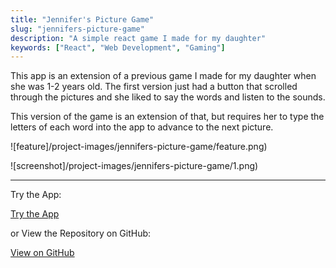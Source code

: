```yaml
---
title: "Jennifer's Picture Game"
slug: "jennifers-picture-game"
description: "A simple react game I made for my daughter"
keywords: ["React", "Web Development", "Gaming"]
---
```


This app is an extension of a previous game I made for my daughter when she was 1-2 years old. The first version just had a button that scrolled through the pictures and she liked to say the words and listen to the sounds.

This version of the game is an extension of that, but requires her to type the letters of each word into the app to advance to the next picture.

![feature]/project-images/jennifers-picture-game/feature.png)

![screenshot]/project-images/jennifers-picture-game/1.png)

---

Try the App:

<a className="btn btn-dark" href="https://gcoulby.github.io/jennifers-picture-generator/"  target="_blank" rel="noopener noreferrer"><i className="fa fa-globe"></i> Try the App</a>

or View the Repository on GitHub:

<a className="btn btn-dark" href="https://github.com/gcoulby/jennifers-picture-generator"  target="_blank" rel="noopener noreferrer"><i className="fa fa-github"></i> View on GitHub</a>
